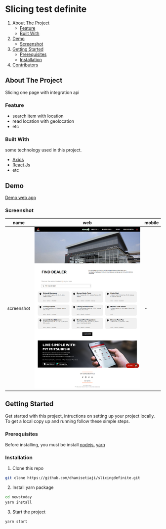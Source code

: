 # Slicing test definite
<!-- NAVIGATION -->
<ol>
    <li>
      <a href="#about-the-project">About The Project</a>
      <ul>
        <li><a href="#feature">Feature</a></li>
        <li><a href="#built-with">Built With</a></li>
      </ul>
    </li>
    <li><a href="#demo">Demo</a>
          <ul>
        <li><a href="#screenshot">Screenshot</a></li>
      </ul>
    </li>
    <li>
      <a href="#getting-started">Getting Started</a>
      <ul>
        <li><a href="#prerequisites">Prerequisites</a></li>
        <li><a href="#installation">Installation</a></li>
      </ul>
    </li>
    <li><a href="#contributors">Contributors</a></li>
</ol>
<!-- ABOUT THE PROJECT -->

## About The Project

Slicing one page with integration api

### Feature

- search item with location
- read location with geolocation
- etc

### Built With

some technology used in this project.
- [Axios](https://www.npmjs.com/package/axios)
- [React Js](https://reactjs.org/)
- etc

## Demo

[Demo web app](https://definite.dhanz.me/)
### Screenshot
<!-- kalau bisa dibuat tabel antara tampilan web dan mobile -->
|name  | web   | mobile |
| ------------- | ------------- | -------------|
| screenshot        | ![screenshot](https://raw.githubusercontent.com/dhanisetiaji/slicingdefinite/master/screenshot/ss.png)| - |

<!-- GETTING STARTED -->
## Getting Started

Get started with this project, intructions on setting up your project locally.<br />
To get a local copy up and running follow these simple steps.
### Prerequisites

Before installing, you must be install [nodejs.](https://nodejs.org) [yarn](https://yarnpkg.com/getting-started/install)
### Installation

1. Clone this repo
 
```sh
git clone https://github.com/dhanisetiaji/slicingdefinite.git
```
2. Install yarn package

```sh
cd newstoday
yarn install
```


3. Start the project

```sh
yarn start
```

